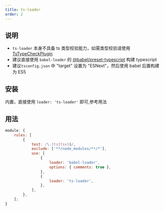 ```yaml
---
title: ts-loader
order: 2
---
```


## 说明

-   `ts-loader` 本身不具备 ts 类型校验能力，如需类型校验请使用[TsTypeCheckPlugin](/guide/plugin/ts-type-check-plugin)
-   建议直接使用 `babel-loader` 的 [@babel/preset-typescript](https://babeljs.io/docs/en/babel-preset-typescript) 构建 typescript
-   建议`tsconfig.json` 中 "target" 设置为 "ESNext"，然后使用 babel 后置构建为 ES5

## 安装

内置，直接使用 `loader: 'ts-loader'` 即可,参考用法

## 用法

```javascript
module: {
    rules: [
        {
            test: /\.(ts|tsx)$/,
            exclude: ['**/node_modules/**/*'],
            use: [
                {
                    loader: 'babel-loader',
                    options: { comments: true },
                },
                {
                    loader: 'ts-loader',
                },
            ],
        },
    ];
}
```
